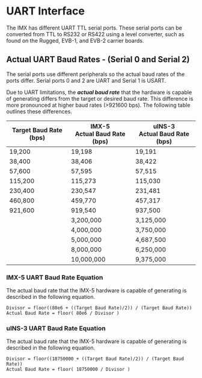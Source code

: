 # UART Interface

The IMX has different UART TTL serial ports.  These serial ports can be converted from TTL to RS232 or RS422 using a level converter, such as found on the Rugged, EVB-1, and EVB-2 carrier boards. 

## Actual UART Baud Rates - (Serial 0 and Serial 2)

The serial ports use different peripherals so the actual baud rates of the ports differ. Serial ports 0 and 2 are UART and Serial 1 is USART.

Due to UART limitations, the ***actual baud rate*** that the hardware is capable of generating differs from the target or desired baud rate.  This difference is more pronounced at higher baud rates (>921600 bps).  The following table outlines these differences.      

| Target Baud Rate (bps) | IMX-5 <br/>Actual Baud Rate (bps) | uINS-3 <br/>Actual Baud Rate (bps) |
| ---------------------- | --------------------------------- | ---------------------------------- |
| 19,200                 | 19,198                            | 19,191                             |
| 38,400                 | 38,406                            | 38,422                             |
| 57,600                 | 57,595                            | 57,515                             |
| 115,200                | 115,273                           | 115,030                            |
| 230,400                | 230,547                           | 231,481                            |
| 460,800                | 459,770                           | 457,317                            |
| 921,600                | 919,540                           | 937,500                            |
|                        | 3,200,000                         | 3,125,000                          |
|                        | 4,000,000                         | 3,750,000                          |
|                        | 5,000,000                         | 4,687,500                          |
|                        | 8,000,000                         | 6,250,000                          |
|                        | 10,000,000                        | 9,375,000                          |

### IMX-5 UART Baud Rate Equation

The actual baud rate that the IMX-5 hardware is capable of generating is described in the following equation. 

```
Divisor = floor((80e6 + ((Target Baud Rate)/2)) / (Target Baud Rate))
Actual Baud Rate = floor( 80e6 / Divisor )
```

### uINS-3 UART Baud Rate Equation

The actual baud rate that the IMX-5 hardware is capable of generating is described in the following equation.

```
Divisor = floor((18750000 + ((Target Baud Rate)/2)) / (Target Baud Rate))
Actual Baud Rate = floor( 18750000 / Divisor )
```